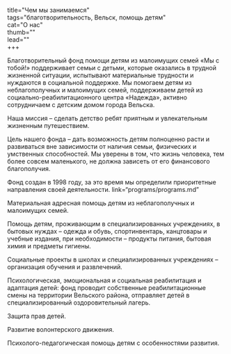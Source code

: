 title="Чем мы занимаемся"  
tags="благотворительность, Вельск, помощь детям"  
cat="О нас"  
thumb=""  
lead=""  
+++

Благотворительный фонд помощи детям из малоимущих семей «Мы с тобой!» поддерживает семьи с детьми, которые оказались в трудной жизненной ситуации, испытывают материальные трудности и нуждаются в социальной поддержке. Мы помогаем детям из неблагополучных и малоимущих семей, поддерживаем детей из социально-реабилитационного центра «Надежда», активно сотрудничаем с детским домом города Вельска.

Наша миссия – сделать детство ребят приятным и увлекательным жизненным путешествием.

Цель нашего фонда – дать возможность детям полноценно расти и развиваться вне зависимости от наличия семьи, физических и умственных способностей. Мы уверены в том, что жизнь человека, тем более совсем маленького, не должна зависеть от его финансового благополучия.

Фонд создан в 1998 году, за это время мы определили приоритетные направления своей деятельности. link=“programs/programs.md”

Материальная адресная помощь детям из неблагополучных и малоимущих семей.

Помощь детям, проживающим в специализированных учреждениях, в бытовых нуждах – одежда и обувь, спортинвентарь, канцтовары и учебные издания, при необходимости – продукты питания, бытовая химия и предметы гигиены.

Социальные проекты в школах и специализированных учреждениях – организация обучения и развлечений.

Психологическая, эмоциональная и социальная реабилитация и адаптация детей: фонд проводит собственные реабилитационные смены на территории Вельского района, отправляет детей в специализированный оздоровительный лагерь.

Защита прав детей.

Развитие волонтерского движения.

Психолого-педагогическая помощь детям с особенностями развития.
